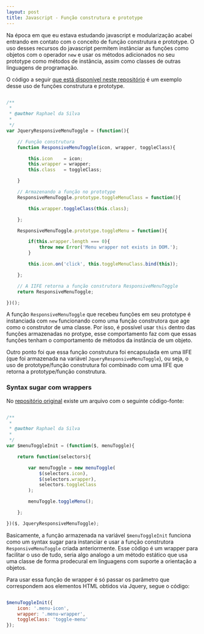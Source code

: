 ```yaml
---
layout: post
title: Javascript - Função construtura e prototype
---
```


Na época em que eu estava estudando javascript e modularização acabei entrando em contato com o conceito de função construtura e prototype. O uso desses recursos do javascript permitem instânciar as funções como objetos com o operador `new` e usar os métodos adicionados no seu prototype como métodos de instância, assim como classes de outras linguagens de programação.

O código a seguir [que está disponível neste repositório](https://github.com/raphael-da-silva/jquery-menu-prototype) é um exemplo desse uso de funções construtura e prototype. 

```js

/**
 *
 * @author Raphael da Silva
 *
 */
var JqueryResponsiveMenuToggle = (function(){

    // Função construtura
	function ResponsiveMenuToggle(icon, wrapper, toggleClass){

		this.icon    = icon;
		this.wrapper = wrapper;
		this.class   = toggleClass;

	}

    // Armazenando a função no prototype
	ResponsiveMenuToggle.prototype.toggleMenuClass = function(){

		this.wrapper.toggleClass(this.class);

	};

	ResponsiveMenuToggle.prototype.toggleMenu = function(){

		if(this.wrapper.length === 0){
			throw new Error('Menu wrapper not exists in DOM.');
		}

		this.icon.on('click', this.toggleMenuClass.bind(this));

	};

	// A IIFE retorna a função construtora ResponsiveMenuToggle
	return ResponsiveMenuToggle;

})();

```

A função `ResponsiveMenuToggle` que recebeu funções em seu prototype é instanciada com `new` funcionando como uma função construtora que age como o construtor de uma classe. Por isso, é possível usar `this` dentro das funções armazenadas no protype, esse comportamento faz com que essas funções tenham o comportamento de métodos da instância de um objeto.

Outro ponto foi que essa função construtura foi encapsulada em uma IIFE (que foi armazenada na variável `JqueryResponsiveMenuToggle`), ou seja, o uso de prototype/função construtura foi combinado com uma IIFE que retorna a prototype/função construtura.

### Syntax sugar com wrappers

No [repositório original](https://github.com/raphael-da-silva/jquery-menu-prototype) existe um arquivo com o seguinte código-fonte:

```js

/**
 *
 * @author Raphael da Silva
 *
 */
var $menuToggleInit = (function($, menuToggle){

	return function(selectors){

		var menuToggle = new menuToggle(
			$(selectors.icon),
			$(selectors.wrapper),
			selectors.toggleClass
		);

		menuToggle.toggleMenu();

	};

})($, JqueryResponsiveMenuToggle);

```

Basicamente, a função armazenada na variável `$menuToggleInit` funciona como um syntax sugar para instanciar e usar a função construtora `ResponsiveMenuToggle` criada anteriormente. Esse código é um wrapper para facilitar o uso de tudo, seria algo analogo a um método estático que usa uma classe de forma prodecural em linguagens com suporte a orientação a objetos.

Para usar essa função de wrapper é só passar os parâmetro que correspondem aos elementos HTML obtidos via Jquery, segue o código:

```js

$menuToggleInit({
    icon: '.menu-icon',
    wrapper: '.menu-wrapper',
    toggleClass: 'toggle-menu'
});

```